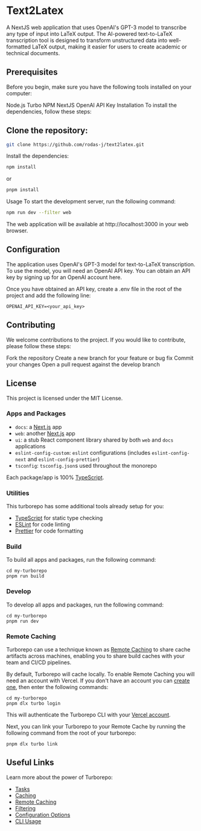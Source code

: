 
# Text2Latex
A NextJS web application that uses OpenAI's GPT-3 model to transcribe any type of input into LaTeX output. The AI-powered text-to-LaTeX transcription tool is designed to transform unstructured data into well-formatted LaTeX output, making it easier for users to create academic or technical documents.

## Prerequisites
Before you begin, make sure you have the following tools installed on your computer:

Node.js
Turbo
NPM
NextJS
OpenAI API Key
Installation
To install the dependencies, follow these steps:

## Clone the repository:
```bash
git clone https://github.com/rodas-j/text2latex.git
```

Install the dependencies:
```bash
npm install
```
or
```bash
pnpm install
```
Usage
To start the development server, run the following command:

```bash
npm run dev --filter web
```
The web application will be available at http://localhost:3000 in your web browser.

## Configuration
The application uses OpenAI's GPT-3 model for text-to-LaTeX transcription. To use the model, you will need an OpenAI API key. You can obtain an API key by signing up for an OpenAI account here.

Once you have obtained an API key, create a .env file in the root of the project and add the following line:


```.env
OPENAI_API_KEY=<your_api_key>
```
## Contributing
We welcome contributions to the project. If you would like to contribute, please follow these steps:

Fork the repository
Create a new branch for your feature or bug fix
Commit your changes
Open a pull request against the develop branch
## License
This project is licensed under the MIT License.


### Apps and Packages

- `docs`: a [Next.js](https://nextjs.org/) app
- `web`: another [Next.js](https://nextjs.org/) app
- `ui`: a stub React component library shared by both `web` and `docs` applications
- `eslint-config-custom`: `eslint` configurations (includes `eslint-config-next` and `eslint-config-prettier`)
- `tsconfig`: `tsconfig.json`s used throughout the monorepo

Each package/app is 100% [TypeScript](https://www.typescriptlang.org/).

### Utilities

This turborepo has some additional tools already setup for you:

- [TypeScript](https://www.typescriptlang.org/) for static type checking
- [ESLint](https://eslint.org/) for code linting
- [Prettier](https://prettier.io) for code formatting

### Build

To build all apps and packages, run the following command:

```
cd my-turborepo
pnpm run build
```

### Develop

To develop all apps and packages, run the following command:

```
cd my-turborepo
pnpm run dev
```

### Remote Caching

Turborepo can use a technique known as [Remote Caching](https://turbo.build/repo/docs/core-concepts/remote-caching) to share cache artifacts across machines, enabling you to share build caches with your team and CI/CD pipelines.

By default, Turborepo will cache locally. To enable Remote Caching you will need an account with Vercel. If you don't have an account you can [create one](https://vercel.com/signup), then enter the following commands:

```
cd my-turborepo
pnpm dlx turbo login
```

This will authenticate the Turborepo CLI with your [Vercel account](https://vercel.com/docs/concepts/personal-accounts/overview).

Next, you can link your Turborepo to your Remote Cache by running the following command from the root of your turborepo:

```
pnpm dlx turbo link
```

## Useful Links

Learn more about the power of Turborepo:

- [Tasks](https://turbo.build/repo/docs/core-concepts/monorepos/running-tasks)
- [Caching](https://turbo.build/repo/docs/core-concepts/caching)
- [Remote Caching](https://turbo.build/repo/docs/core-concepts/remote-caching)
- [Filtering](https://turbo.build/repo/docs/core-concepts/monorepos/filtering)
- [Configuration Options](https://turbo.build/repo/docs/reference/configuration)
- [CLI Usage](https://turbo.build/repo/docs/reference/command-line-reference)
